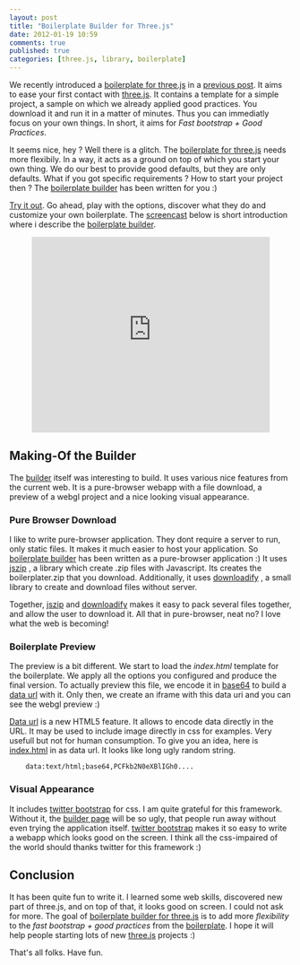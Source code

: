```yaml
---
layout: post
title: "Boilerplate Builder for Three.js"
date: 2012-01-19 10:59
comments: true
published: true
categories: [three.js, library, boilerplate]
---
```


We recently introduced a
[boilerplate for three.js](https://github.com/jeromeetienne/threejsboilerplate)
in a
[previous post](/blog/2011/12/20/boilerplate-for-three-js/).
It aims to ease your first contact with
[three.js](https://github.com/mrdoob/three.js/).
It contains a template for a simple project,
a sample on which we already applied good practices.
You download it and run it in a matter of minutes.
Thus you can immediatly focus on your own things.
In short, it aims for *Fast bootstrap + Good Practices*.

It seems nice, hey ?
Well there is a glitch.
The
[boilerplate for three.js](https://github.com/jeromeetienne/threejsboilerplate)
needs more flexibily.
In a way, it acts as a ground on top of which you start your own thing.
We do our best to provide good defaults, but they are only defaults.
What if you got specific requirements ?
How to start your project then ?
The
[boilerplate builder](http://jeromeetienne.github.com/threejsboilerplatebuilder/)
has been written for you :)

[Try it out](http://jeromeetienne.github.com/threejsboilerplatebuilder/).
Go ahead, play with the options,
discover what they do and customize your own boilerplate.
The
[screencast](http://www.youtube.com/watch?v=ANnPWZGRsGk)
below is short introduction where i describe the
[boilerplate builder](http://jeromeetienne.github.com/threejsboilerplatebuilder/).

<center>
	<iframe width="425" height="349" src="http://www.youtube.com/embed/ANnPWZGRsGk?hl=en&fs=1" frameborder="0" allowfullscreen></iframe>
</center>

<!-- more -->

## Making-Of the Builder

The
[builder](http://jeromeetienne.github.com/threejsboilerplatebuilder/)
itself was interesting to build.
It uses various nice features from the current web.
It is a pure-browser webapp with a file download,
a preview of a webgl project
and a nice looking visual appearance.

### Pure Browser Download

I like to write pure-browser application.
They dont require a server to run, only static files.
It makes it much easier to host your application.
So
[boilerplate builder](http://jeromeetienne.github.com/threejsboilerplatebuilder/)
has been written as a pure-browser application :)
It uses
[jszip](http://jszip.stuartk.co.uk/)
, a library which create .zip files with Javascript.
Its creates the boilerplater.zip that you download.
Additionally, it uses
[downloadify](https://github.com/dcneiner/Downloadify)
, a small library to create and download files without server.

Together,
[jszip](http://jszip.stuartk.co.uk/)
and 
[downloadify](https://github.com/dcneiner/Downloadify)
makes it easy to pack several files together,
and allow the user to download it.
All that in pure-browser, neat no?
I love what the web is becoming!

### Boilerplate Preview

The preview is a bit different.
We start to load the *index.html* template for the boilerplate.
We apply all the options you configured and produce the final version.
To actually preview this file, we encode it in
[base64](http://en.wikipedia.org/wiki/Base64)
to build a
[data url](http://en.wikipedia.org/wiki/Data_URI_scheme)
with it.
Only then, we create an iframe with this data uri
and you can see the webgl preview :)

[Data url](http://en.wikipedia.org/wiki/Data_URI_scheme)
is a new HTML5 feature.
It allows to encode data directly in the URL.
It may be used to include image directly in css for examples.
Very usefull but not for human consumption.
To give you an idea, here is [index.html](http://pastebin.com/yF3XDSFW) in as data url.
It looks like long ugly random string.

```
    data:text/html;base64,PCFkb2N0eXBlIGh0....
```

### Visual Appearance

It includes
[twitter bootstrap](http://twitter.github.com/bootstrap/) for css.
I am quite grateful for this framework.
Without it, the
[builder page](http://jeromeetienne.github.com/threejsboilerplatebuilder/)
will be so ugly, that people run away without even trying the application itself.
[twitter bootstrap](http://twitter.github.com/bootstrap/)
makes it so easy to write a webapp which looks good on the screen.
I think all the css-impaired of the world should thanks twitter for this framework :)


## Conclusion

It has been quite fun to write it.
I learned some web skills,
discovered new part of three.js,
and on top of that, it looks good on screen.
I could not ask for more.
The goal of
[boilerplate builder for three.js](http://jeromeetienne.github.com/threejsboilerplatebuilder/)
is to add more *flexibility* to the *fast bootstrap + good practices* from the
[boilerplate](https://github.com/jeromeetienne/threejsboilerplate).
I hope it will help people starting lots of new
[three.js](https://github.com/mrdoob/three.js/)
projects :)

That's all folks.
Have fun.
